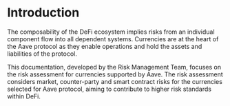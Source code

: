 # Introduction

The composability of the DeFi ecosystem implies risks from an individual component flow into all dependent systems. Currencies are at the heart of the Aave protocol as they enable operations and hold the assets and liabilities of the protocol.&#x20;

This documentation, developed by the Risk Management Team, focuses on the risk assessment for currencies supported by Aave. The risk assessment considers market, counter-party and smart contract risks for the currencies selected for Aave protocol, aiming to contribute to higher risk standards within DeFi.
